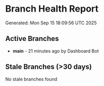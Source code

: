 # Branch Health Report
Generated: Mon Sep 15 18:09:56 UTC 2025

## Active Branches
- **main** - 21 minutes ago by Dashboard Bot

## Stale Branches (>30 days)
No stale branches found
